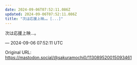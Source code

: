 ```yaml
---
date: 2024-09-06T07:52:11.086Z
updated: 2024-09-06T07:52:11.086Z
title: "次は応援上映…。[...]"
---
```


<p>次は応援上映…。</p>

&mdash; 2024-09-06 07:52:11 UTC

Original URL: https://mastodon.social/@sakuramochi0/113089520015093461

